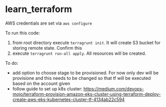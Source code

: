 # learn_terraform
AWS credentials are set via `aws configure`

To run this code:
1. from root directory execute `terragrunt init`. It will create S3 bucket for storing remote state. Confirm this
2. execute `terragrunt run-all apply`. All resources will be created.

To do:
* add option to choose stage to be provisioned. For now only dev will be provisione and this needs to be changed so that tf will be executed based on the account given
* follow guide to set up k8s cluster: https://medium.com/devops-mojo/terraform-provision-amazon-eks-cluster-using-terraform-deploy-create-aws-eks-kubernetes-cluster-tf-4134ab22c594